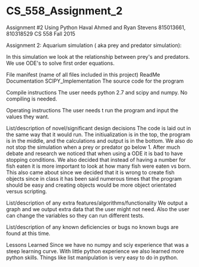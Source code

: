 # CS_558_Assignment_2
Assignment #2 Using Python
Haval Ahmed and Ryan Stevens
815013661,      810318529
CS 558 Fall 2015

Assignment 2: Aquarium simulation ( aka prey and predator simulation):

In this simulation we look at the relationship between prey's and predators.
We use ODE's to solve first order equations.


File manifest (name of all files included in this project)
ReadMe
  Documentation
SCIPY_Implementation
  The source code for the program

Compile instructions
The user needs python 2.7 and scipy and numpy. No compiling is needed.

Operating instructions 
The user needs t run the program and input the values they want.

List/description of novel/significant design decisions
The code is laid out in the same way that it would run. The initiualization is in the top, the program is in the middle, and the calculations and output is in the bottom.
We also do not stop the simulation when a prey or predator go below 1.
After much debate and research we noticed that when using a ODE it is bad to have stopping conditions. 
We also decided that instead of having a number for fish eaten it is more important to look at how many fish were eaten vs born.
This also came about since we decided that it is wrong to create fish objects since in class it has been said numerous times
that the program should be easy and creating objects would be more object orientated versus scripting. 

List/description of any extra features/algorithms/functionality 
We output a graph and we output extra data that the user might not need. 
Also the user can change the variables so they can run different tests.

List/description of any known deficiencies or bugs
no known bugs are found at this time.

Lessons Learned 
Since we have no numpy and sciy experience that was a steep learning curve. With little python experience we also learned more python skills. Things like list manipulation is very easy to do in python. 
